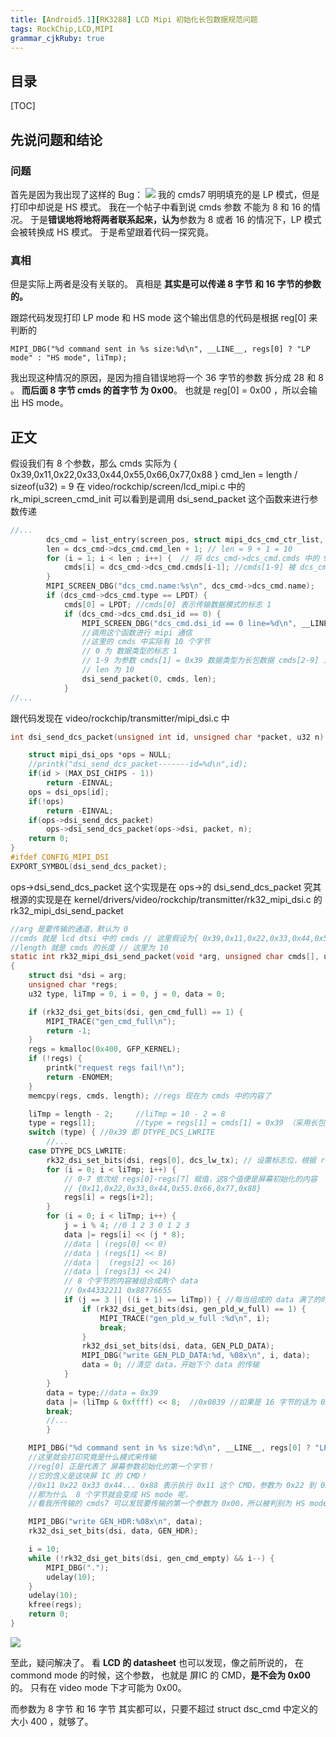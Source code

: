 ```yaml
---
title: [Android5.1][RK3288] LCD Mipi 初始化长包数据规范问题
tags: RockChip,LCD,MIPI
grammar_cjkRuby: true
---
```

## 目录
[TOC]

## 先说问题和结论
### 问题
首先是因为我出现了这样的 Bug：
![](https://ws4.sinaimg.cn/large/ba061518gw1f7bm3unagfj20y70gaad8.jpg)
我的 cmds7 明明填充的是 LP 模式，但是打印中却说是 HS 模式。
我在一个帖子中看到说 cmds 参数 不能为 8 和 16 的情况。
于是**错误地将地将两者联系起来，认为**参数为 8 或者 16 的情况下，LP 模式会被转换成 HS 模式。
于是希望跟着代码一探究竟。
### 真相
但是实际上两者是没有关联的。
真相是
**其实是可以传递 8 字节 和 16 字节的参数的。**

跟踪代码发现打印 LP mode 和 HS mode 这个输出信息的代码是根据 reg[0] 来判断的
```
MIPI_DBG("%d command sent in %s size:%d\n", __LINE__, regs[0] ? "LP mode" : "HS mode", liTmp);
```
我出现这种情况的原因，是因为擅自错误地将一个 36 字节的参数 拆分成 28 和 8 。
**而后面 8 字节 cmds 的首字节 为 0x00**。
也就是 reg[0] = 0x00 ，所以会输出 HS mode。

## 正文
假设我们有 8 个参数，那么 cmds 实际为 { 0x39,0x11,0x22,0x33,0x44,0x55,0x66,0x77,0x88 }
cmd_len = length / sizeof(u32) = 9
在 video/rockchip/screen/lcd_mipi.c 中的 rk_mipi_screen_cmd_init 可以看到是调用
dsi_send_packet 这个函数来进行参数传递
```c
//...
		dcs_cmd = list_entry(screen_pos, struct mipi_dcs_cmd_ctr_list, list);
		len = dcs_cmd->dcs_cmd.cmd_len + 1;	// len = 9 + 1 = 10
		for (i = 1; i < len ; i++) {  // 将 dcs_cmd->dcs_cmd.cmds 中的 9 个参数赋值给 cmds
			cmds[i] = dcs_cmd->dcs_cmd.cmds[i-1]; //cmds[1-9] 被 dcs_cmd.cmds[0-8] 赋值
		}
		MIPI_SCREEN_DBG("dcs_cmd.name:%s\n", dcs_cmd->dcs_cmd.name);
		if (dcs_cmd->dcs_cmd.type == LPDT) {
			cmds[0] = LPDT;	//cmds[0] 表示传输数据模式的标志 1
			if (dcs_cmd->dcs_cmd.dsi_id == 0) {
				MIPI_SCREEN_DBG("dcs_cmd.dsi_id == 0 line=%d\n", __LINE__);
                //调用这个函数进行 mipi 通信
                //这里的 cmds 中实际有 10 个字节
                // 0 为 数据类型的标志 1
                // 1-9 为参数 cmds[1] = 0x39 数据类型为长包数据 cmds[2-9] 为屏幕初始化参数
                // len 为 10
				dsi_send_packet(0, cmds, len);
			}
//...
```
跟代码发现在 video/rockchip/transmitter/mipi_dsi.c 中
```c
int dsi_send_dcs_packet(unsigned int id, unsigned char *packet, u32 n) {

	struct mipi_dsi_ops *ops = NULL;
    //printk("dsi_send_dcs_packet-------id=%d\n",id);
	if(id > (MAX_DSI_CHIPS - 1))
		return -EINVAL;
	ops = dsi_ops[id];
	if(!ops)
		return -EINVAL;
	if(ops->dsi_send_dcs_packet)
		ops->dsi_send_dcs_packet(ops->dsi, packet, n);
	return 0;
}
#ifdef CONFIG_MIPI_DSI
EXPORT_SYMBOL(dsi_send_dcs_packet);
```
ops->dsi_send_dcs_packet 这个实现是在 ops->的 dsi_send_dcs_packet
究其根源的实现是在
kernel/drivers/video/rockchip/transmitter/rk32_mipi_dsi.c
的 rk32_mipi_dsi_send_packet
```c
//arg 是要传输的通道，默认为 0
//cmds 就是 lcd dtsi 中的 cmds // 这里假设为{ 0x39,0x11,0x22,0x33,0x44,0x55,0x66,0x77,0x88 }
//length 就是 cmds 的长度 // 这里为 10
static int rk32_mipi_dsi_send_packet(void *arg, unsigned char cmds[], u32 length)
{
	struct dsi *dsi = arg;
	unsigned char *regs;
	u32 type, liTmp = 0, i = 0, j = 0, data = 0;

	if (rk32_dsi_get_bits(dsi, gen_cmd_full) == 1) {
		MIPI_TRACE("gen_cmd_full\n");
		return -1;
	}
	regs = kmalloc(0x400, GFP_KERNEL);
	if (!regs) {
		printk("request regs fail!\n");
		return -ENOMEM;
	}
	memcpy(regs, cmds, length);	//regs 现在为 cmds 中的内容了

	liTmp = length - 2;		//liTmp = 10 - 2 = 8
	type = regs[1];			//type = regs[1] = cmds[1] = 0x39 （采用长包模式传输）
	switch (type) { //0x39 即 DTYPE_DCS_LWRITE
    	//...
	case DTYPE_DCS_LWRITE:
		rk32_dsi_set_bits(dsi, regs[0], dcs_lw_tx);	// 设置标志位，根据 regs[0] 设置寄存器 dcs_lw_tx 中的标志
		for (i = 0; i < liTmp; i++) {
        	// 0-7 依次给 regs[0]-regs[7] 赋值，这8个值便是屏幕初始化的内容
            // {0x11,0x22,0x33,0x44,0x55.0x66,0x77,0x88}
			regs[i] = regs[i+2];
		}
		for (i = 0; i < liTmp; i++) {
			j = i % 4; //0 1 2 3 0 1 2 3
			data |= regs[i] << (j * 8);
            //data | (regs[0] << 0)
            //data | (regs[1] << 8)
            //data |  (regs[2] << 16)
            //data | (regs[3] << 24)
            // 8 个字节的内容被组合成两个 data
            // 0x44332211 0x88776655
			if (j == 3 || ((i + 1) == liTmp)) { //每当组成的 data 满了的时候，或者是所有的参数都填充了的时候
				if (rk32_dsi_get_bits(dsi, gen_pld_w_full) == 1) {
					MIPI_TRACE("gen_pld_w_full :%d\n", i);
					break;
				}
				rk32_dsi_set_bits(dsi, data, GEN_PLD_DATA);
				MIPI_DBG("write GEN_PLD_DATA:%d, %08x\n", i, data);
				data = 0; //清空 data，开始下个 data 的传输
			}
		}
		data = type;//data = 0x39
		data |= (liTmp & 0xffff) << 8;	//0x0839 //如果是 16 字节的话为 0x1039（16 的16进制是 0x10）
		break;
        //...
        }

	MIPI_DBG("%d command sent in %s size:%d\n", __LINE__, regs[0] ? "LP mode" : "HS mode", liTmp);
	//这里就会打印究竟是什么模式来传输
    //reg[0] 正是代表了 屏幕参数初始化的第一个字节！
    //它的含义是这块屏 IC 的 CMD！
    //0x11 0x22 0x33 0x44... 0x88 表示执行 0x11 这个 CMD，参数为 0x22 到 0x88
    //那为什么  8 个字节就会变成 HS mode 呢，
    //看我所传输的 cmds7 可以发现要传输的第一个参数为 0x00，所以被判别为 HS mode

	MIPI_DBG("write GEN_HDR:%08x\n", data);
	rk32_dsi_set_bits(dsi, data, GEN_HDR);

	i = 10;
	while (!rk32_dsi_get_bits(dsi, gen_cmd_empty) && i--) {
		MIPI_DBG(".");
		udelay(10);
	}
	udelay(10);
	kfree(regs);
	return 0;
}
```
![](https://ws3.sinaimg.cn/large/ba061518gw1f7bsgbi71fj20c403nq3a.jpg)

至此，疑问解决了。
看 **LCD 的 datasheet** 也可以发现，像之前所说的，
在 commond mode 的时候，这个参数，
也就是 屏IC 的 CMD，**是不会为 0x00** 的。
只有在 video mode 下才可能为 0x00。

而参数为 8 字节 和 16 字节 其实都可以，只要不超过 struct dsc_cmd 中定义的大小 400 ，就够了。
